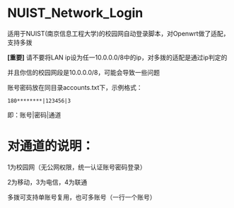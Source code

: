 # NUIST_Network_Login
适用于NUIST(南京信息工程大学)的校园网自动登录脚本，对Openwrt做了适配，支持多拨

**[重要]** 请不要将LAN ip设为任一10.0.0.0/8中的ip，对多拨的适配是通过ip判定的

并且你信的校园网段是10.0.0.0/8，可能会导致一些问题

账号密码放在同目录accounts.txt下，示例格式：

`180********|123456|3`

即：账号|密码|通道

# 对通道的说明：
1为校园网（无公网权限，统一认证账号密码登录）

2为移动，3为电信，4为联通

多拨可支持单账号复用，也可多账号（一行一个账号）
